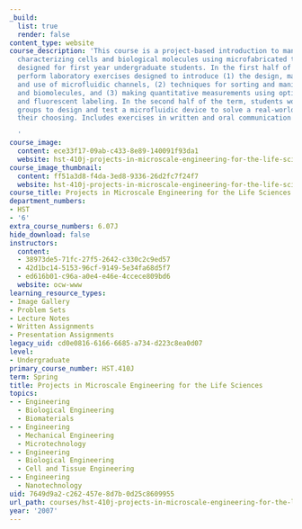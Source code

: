 ```yaml
---
_build:
  list: true
  render: false
content_type: website
course_description: 'This course is a project-based introduction to manipulating and
  characterizing cells and biological molecules using microfabricated tools. It is
  designed for first year undergraduate students. In the first half of the term, students
  perform laboratory exercises designed to introduce (1) the design, manufacture,
  and use of microfluidic channels, (2) techniques for sorting and manipulating cells
  and biomolecules, and (3) making quantitative measurements using optical detection
  and fluorescent labeling. In the second half of the term, students work in small
  groups to design and test a microfluidic device to solve a real-world problem of
  their choosing. Includes exercises in written and oral communication and team building.

  '
course_image:
  content: ece33f17-09ab-c433-8e89-140091f93da1
  website: hst-410j-projects-in-microscale-engineering-for-the-life-sciences-spring-2007
course_image_thumbnail:
  content: ff51a3d8-f4da-3ed8-9336-26d2fc7f24f7
  website: hst-410j-projects-in-microscale-engineering-for-the-life-sciences-spring-2007
course_title: Projects in Microscale Engineering for the Life Sciences
department_numbers:
- HST
- '6'
extra_course_numbers: 6.07J
hide_download: false
instructors:
  content:
  - 38973de5-71fc-27f5-2642-c330c2c9ed57
  - 42d1bc14-5153-96cf-9149-5e34fa68d5f7
  - ed616b01-c96a-a0e4-e46e-4ccece809bd6
  website: ocw-www
learning_resource_types:
- Image Gallery
- Problem Sets
- Lecture Notes
- Written Assignments
- Presentation Assignments
legacy_uid: cd0e0816-6166-6685-a734-d223c8ea0d07
level:
- Undergraduate
primary_course_number: HST.410J
term: Spring
title: Projects in Microscale Engineering for the Life Sciences
topics:
- - Engineering
  - Biological Engineering
  - Biomaterials
- - Engineering
  - Mechanical Engineering
  - Microtechnology
- - Engineering
  - Biological Engineering
  - Cell and Tissue Engineering
- - Engineering
  - Nanotechnology
uid: 7649d9a2-c262-457e-8d7b-0d25c8609955
url_path: courses/hst-410j-projects-in-microscale-engineering-for-the-life-sciences-spring-2007
year: '2007'
---
```

